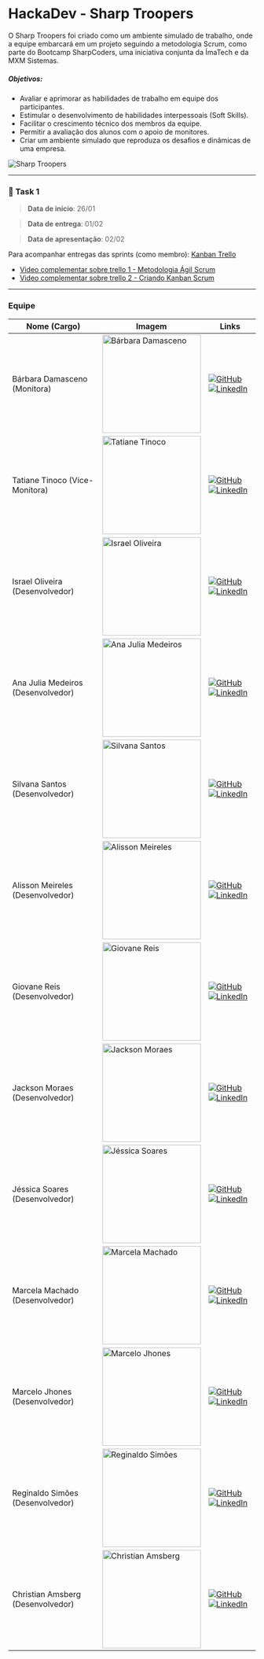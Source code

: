 # HackaDev - Sharp Troopers

O Sharp Troopers foi criado como um ambiente simulado de trabalho, onde a equipe embarcará em um projeto seguindo a metodologia Scrum, como parte do Bootcamp SharpCoders, uma iniciativa conjunta da ÍmaTech e da MXM Sistemas.

##### Objetivos:
- Avaliar e aprimorar as habilidades de trabalho em equipe dos participantes.
- Estimular o desenvolvimento de habilidades interpessoais (Soft Skills).
- Facilitar o crescimento técnico dos membros da equipe.
- Permitir a avaliação dos alunos com o apoio de monitores.
- Criar um ambiente simulado que reproduza os desafios e dinâmicas de uma empresa.

![Sharp Troopers](https://github.com/barbaradamasdev/sharptroopers-hackadev/blob/main/imagens/Sharp%20Troopers%20img.jpg?raw=true)

---
### 🎯 Task 1
> **Data de início**: 26/01

> **Data de entrega**: 01/02

> **Data de apresentação**: 02/02

Para acompanhar entregas das sprints (como membro): [Kanban Trello](https://trello.com/b/8CpCHjHh/sharp-troopers-hackadev)

* [Video complementar sobre trello 1 - Metodologia Ágil Scrum](https://www.youtube.com/watch?v=9QZfamejITA&ab_channel=MauroBorgesFran%C3%A7a)
* [Video complementar sobre trello 2 - Criando Kanban Scrum](https://youtu.be/_HpsaRL9Jug)

---
### **Equipe**

| Nome (Cargo)                       | Imagem                                                    | Links                                                                                                                             |
| ---------------------------------- | --------------------------------------------------------- | ---------------------------------------------------------------------------------------------------------------------------------- |
| Bárbara Damasceno (Monitora)       | <img src="https://avatars.githubusercontent.com/u/115722516?v=4" alt="Bárbara Damasceno" width="200"/> | [![GitHub](https://img.shields.io/badge/-Github-grey?style=flat-square&logo=github&logoColor=white)](https://github.com/barbaradamasdev) [![LinkedIn](https://img.shields.io/badge/-Linkedin-blue?style=flat-square&logo=Linkedin&logoColor=white)](https://www.linkedin.com/in/barbaradamas/) |
| Tatiane Tinoco (Vice-Monitora)    | <img src="https://avatars.githubusercontent.com/u/120054718?v=4" alt="Tatiane Tinoco" width="200"/> | [![GitHub](https://img.shields.io/badge/-Github-grey?style=flat-square&logo=github&logoColor=white)](https://github.com/tatianetinoco) [![LinkedIn](https://img.shields.io/badge/-Linkedin-blue?style=flat-square&logo=Linkedin&logoColor=white)](https://www.linkedin.com/in/tatianetinoco/) |
| Israel Oliveira (Desenvolvedor)   | <img src="https://avatars.githubusercontent.com/u/112810931?v=4" alt="Israel Oliveira" width="200"/> | [![GitHub](https://img.shields.io/badge/-Github-grey?style=flat-square&logo=github&logoColor=white)](https://github.com/IsraelOliveir4) [![LinkedIn](https://img.shields.io/badge/-Linkedin-blue?style=flat-square&logo=Linkedin&logoColor=white)](https://www.linkedin.com/in/israel-oliveira-1819a9247/) |
| Ana Julia Medeiros (Desenvolvedor) | <img src="Link_da_Imagem_De_Ana_Julia_Medeiros" alt="Ana Julia Medeiros" width="200"/> | [![GitHub](https://img.shields.io/badge/-Github-grey?style=flat-square&logo=github&logoColor=white)](Link_do_GitHub_De_Ana_Julia_Medeiros) [![LinkedIn](https://img.shields.io/badge/-Linkedin-blue?style=flat-square&logo=Linkedin&logoColor=white)](https://www.linkedin.com/in/ana-j%C3%BAlia-medeiros-faustino-50389b226/) |
| Silvana Santos (Desenvolvedor)    | <img src="https://github.com/barbaradamasdev/sharptroopers-hackadev/blob/main/imagens/equipe/equipe-silvana.jpg?raw=true" alt="Silvana Santos" width="200"/> | [![GitHub](https://img.shields.io/badge/-Github-grey?style=flat-square&logo=github&logoColor=white)](https://github.com/Silvana23) [![LinkedIn](https://img.shields.io/badge/-Linkedin-blue?style=flat-square&logo=Linkedin&logoColor=white)](https://www.linkedin.com/in/sisisantosdev/) |
| Alisson Meireles (Desenvolvedor)  | <img src="https://media.licdn.com/dms/image/C4E03AQHNja9VTWKrGw/profile-displayphoto-shrink_800_800/0/1516991103066?e=1712188800&v=beta&t=vU07l5bhz2amSYxCo4jX67pvtD39gSw5bcXHZ25a9bU" alt="Alisson Meireles" width="200"/> | [![GitHub](https://img.shields.io/badge/-Github-grey?style=flat-square&logo=github&logoColor=white)](https://github.com/p0llus) [![LinkedIn](https://img.shields.io/badge/-Linkedin-blue?style=flat-square&logo=Linkedin&logoColor=white)](https://www.linkedin.com/in/Pollus) |
| Giovane Reis (Desenvolvedor)      | <img src="Link_da_Imagem_De_Giovane_Reis" alt="Giovane Reis" width="200"/> | [![GitHub](https://img.shields.io/badge/-Github-grey?style=flat-square&logo=github&logoColor=white)](Link_do_GitHub_De_Giovane_Reis) [![LinkedIn](https://img.shields.io/badge/-Linkedin-blue?style=flat-square&logo=Linkedin&logoColor=white)](Link_do_LinkedIn_De_Giovane_Reis) |
| Jackson Moraes (Desenvolvedor)    | <img src="https://avatars.githubusercontent.com/u/112899379?v=4" alt="Jackson Moraes" width="200"/> | [![GitHub](https://img.shields.io/badge/-Github-grey?style=flat-square&logo=github&logoColor=white)](https://github.com/jacksontadeu) [![LinkedIn](https://img.shields.io/badge/-Linkedin-blue?style=flat-square&logo=Linkedin&logoColor=white)](https://www.linkedin.com/in/jacksonmoraes/) |
| Jéssica Soares (Desenvolvedor)    | <img src="Link_da_Imagem_De_Jessica_Soares" alt="Jéssica Soares" width="200"/> | [![GitHub](https://img.shields.io/badge/-Github-grey?style=flat-square&logo=github&logoColor=white)](Link_do_GitHub_De_Jessica_Soares) [![LinkedIn](https://img.shields.io/badge/-Linkedin-blue?style=flat-square&logo=Linkedin&logoColor=white)](Link_do_LinkedIn_De_Jessica_Soares) |
| Marcela Machado (Desenvolvedor)   | <img src="https://avatars.githubusercontent.com/u/107064504?v=4" alt="Marcela Machado" width="200"/> | [![GitHub](https://img.shields.io/badge/-Github-grey?style=flat-square&logo=github&logoColor=white)](https://github.com/MarcelaAx) [![LinkedIn](https://img.shields.io/badge/-Linkedin-blue?style=flat-square&logo=Linkedin&logoColor=white)](https://www.linkedin.com/in/marcela-machado1/) |
| Marcelo Jhones (Desenvolvedor)   | <img src="https://avatars.githubusercontent.com/u/120574951?v=4" alt="Marcelo Jhones" width="200"/> | [![GitHub](https://img.shields.io/badge/-Github-grey?style=flat-square&logo=github&logoColor=white)](https://github.com/MarceloJFF) [![LinkedIn](https://img.shields.io/badge/-Linkedin-blue?style=flat-square&logo=Linkedin&logoColor=white)](Link_do_LinkedIn_De_Marcelo_Jhones) |
| Reginaldo Simões (Desenvolvedor) | <img src="Link_da_Imagem_De_Reginaldo_Simoes" alt="Reginaldo Simões" width="200"/> | [![GitHub](https://img.shields.io/badge/-Github-grey?style=flat-square&logo=github&logoColor=white)](Link_do_GitHub_De_Reginaldo_Simoes) [![LinkedIn](https://img.shields.io/badge/-Linkedin-blue?style=flat-square&logo=Linkedin&logoColor=white)](Link_do_LinkedIn_De_Reginaldo_Simoes) |
| Christian Amsberg (Desenvolvedor) | <img src="https://avatars.githubusercontent.com/u/147413384?v=4" alt="Christian Amsberg" width="200"/> | [![GitHub](https://img.shields.io/badge/-Github-grey?style=flat-square&logo=github&logoColor=white)](https://github.com/calemao) [![LinkedIn](https://img.shields.io/badge/-Linkedin-blue?style=flat-square&logo=Linkedin&logoColor=white)](https://www.linkedin.com/in/christian-amsberg-janner-b804b72a4/) |
